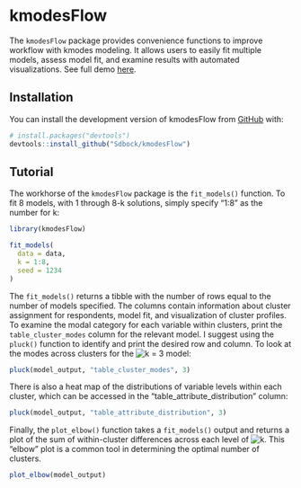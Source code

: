 
<!-- README.md is generated from README.Rmd. Please edit that file -->

# kmodesFlow

<!-- badges: start -->
<!-- badges: end -->

The `kmodesFlow` package provides convenience functions to improve workflow with kmodes modeling.
It allows users to easily fit multiple models, assess model
fit, and examine results with automated visualizations. See full demo [here](https://sdbock.github.io/kmodesFlow/).

## Installation

You can install the development version of kmodesFlow from
[GitHub](https://github.com/) with:

``` r
# install.packages("devtools")
devtools::install_github("Sdbock/kmodesFlow")
```

## Tutorial

The workhorse of the `kmodesFlow` package is the `fit_models()`
function. To fit 8 models, with 1 through 8-k solutions, simply specify
“1:8” as the number for k:

``` r
library(kmodesFlow)

fit_models(
  data = data,
  k = 1:8,
  seed = 1234
)
```

The `fit_models()` returns a tibble with the number of rows equal to the
number of models specified. The columns contain information about
cluster assignment for respondents, model fit, and visualization of
cluster profiles. To examine the modal category for each variable within
clusters, print the `table_cluster_modes` column for the relevant model.
I suggest using the `pluck()` function to identify and print the desired
row and column. To look at the modes across clusters for the
![k = 3](https://latex.codecogs.com/png.image?%5Cdpi%7B110%7D&space;%5Cbg_white&space;k%20%3D%203 "k = 3")
model:

``` r
pluck(model_output, "table_cluster_modes", 3)
```

There is also a heat map of the distributions of variable levels within
each cluster, which can be accessed in the
“table_attribute_distribution” column:

``` r
pluck(model_output, "table_attribute_distribution", 3)
```

Finally, the `plot_elbow()` function takes a `fit_models()` output and
returns a plot of the sum of within-cluster differences across each
level of
![k](https://latex.codecogs.com/png.image?%5Cdpi%7B110%7D&space;%5Cbg_white&space;k "k").
This “elbow” plot is a common tool in determining the optimal number of
clusters.

``` r
plot_elbow(model_output)
```


